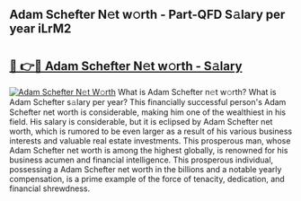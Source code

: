 ## Adam Schefter N𝚎t w𝚘rth - Part-QFD S𝚊lary per year iLrM2

# <h2><a href="http://gc30la.nevu.top/?p=Adam+Schefter">🔗 👉🔴 Adam Schefter N𝚎t w𝚘rth - S𝚊lary</a></h2>

[![Adam Schefter N𝚎t W𝚘rth](https://i.imgur.com/Oavwk0R.jpeg)](http://gc30la.nevu.top/?p=Adam+Schefter)
What is Adam Schefter n𝚎t w𝚘rth? What is Adam Schefter s𝚊lary per year?
This financially successful person's Adam Schefter net worth is considerable, making him one of the wealthiest in his field. His salary is considerable, but it is eclipsed by Adam Schefter net worth, which is rumored to be even larger as a result of his various business interests and valuable real estate investments. This prosperous man, whose Adam Schefter net worth is among the highest globally, is renowned for his business acumen and financial intelligence. This prosperous individual, possessing a Adam Schefter net worth in the billions and a notable yearly compensation, is a prime example of the force of tenacity, dedication, and financial shrewdness.
